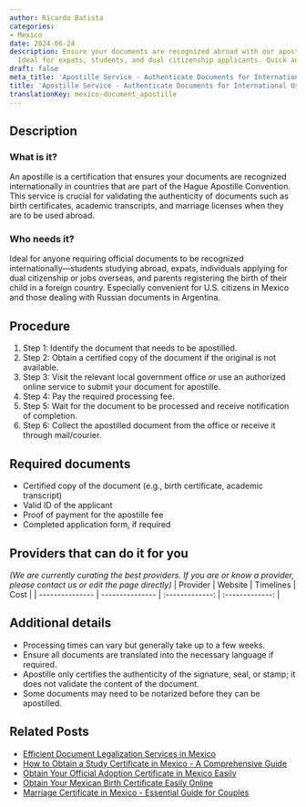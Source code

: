 ```yaml
---
author: Ricardo Batista
categories:
- Mexico
date: 2024-06-24
description: Ensure your documents are recognized abroad with our apostille service.
  Ideal for expats, students, and dual citizenship applicants. Quick and secure process.
draft: false
meta_title: 'Apostille Service - Authenticate Documents for International Use'
title: 'Apostille Service - Authenticate Documents for International Use'
translationKey: mexico-document_apostille
---
```



## Description
### What is it?
An apostille is a certification that ensures your documents are recognized internationally in countries that are part of the Hague Apostille Convention. This service is crucial for validating the authenticity of documents such as birth certificates, academic transcripts, and marriage licenses when they are to be used abroad.

### Who needs it?
Ideal for anyone requiring official documents to be recognized internationally—students studying abroad, expats, individuals applying for dual citizenship or jobs overseas, and parents registering the birth of their child in a foreign country. Especially convenient for U.S. citizens in Mexico and those dealing with Russian documents in Argentina.

## Procedure

1. Step 1: Identify the document that needs to be apostilled.
2. Step 2: Obtain a certified copy of the document if the original is not available.
3. Step 3: Visit the relevant local government office or use an authorized online service to submit your document for apostille.
4. Step 4: Pay the required processing fee.
5. Step 5: Wait for the document to be processed and receive notification of completion.
6. Step 6: Collect the apostilled document from the office or receive it through mail/courier.


## Required documents

- Certified copy of the document (e.g., birth certificate, academic transcript)
- Valid ID of the applicant
- Proof of payment for the apostille fee
- Completed application form, if required


## Providers that can do it for you
_(We are currently curating the best providers. If you are or know a provider, please contact us or edit the page directly)_
| Provider        |     Website     |     Timelines    |       Cost      |
| --------------- | --------------- |  :-------------: | :-------------: |

## Additional details

- Processing times can vary but generally take up to a few weeks.
- Ensure all documents are translated into the necessary language if required.
- Apostille only certifies the authenticity of the signature, seal, or stamp; it does not validate the content of the document.
- Some documents may need to be notarized before they can be apostilled.

## Related Posts

- [Efficient Document Legalization Services in Mexico](https://tramitit.com/guides/mexico/document_legalization/)
- [How to Obtain a Study Certificate in Mexico - A Comprehensive Guide](https://tramitit.com/guides/mexico/study_certificate/)
- [Obtain Your Official Adoption Certificate in Mexico Easily](https://tramitit.com/guides/mexico/adoption_certificate_request/)
- [Obtain Your Mexican Birth Certificate Easily Online](https://tramitit.com/guides/mexico/birth_certificate/)
- [Marriage Certificate in Mexico - Essential Guide for Couples](https://tramitit.com/guides/mexico/marriage_certificate/)